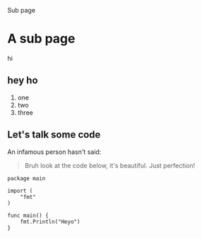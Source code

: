 Sub page

# A sub page
hi

## hey ho
1. one
2. two
3. three

## Let's talk some code
An infamous person hasn't said:

> Bruh look at the code below, it's beautiful.
> Just perfection!

```
package main

import (
	"fmt"
)

func main() {
	fmt.Println("Heyo")
}
```
